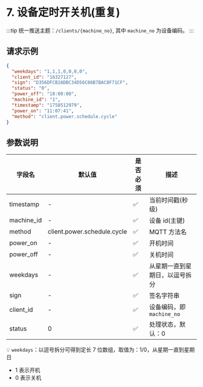 # 7. 设备定时开关机(重复)

:::tip
统一推送主题：`/clients/{machine_no}`, 其中 `machine_no` 为设备编码。
:::

## 请求示例

```json
{
  "weekdays": "1,1,1,0,0,0,0",
  "client_id": "16327127",
  "sign": "D356DFCB16DBC34D56C86B7BAC8F71CF",
  "status": "0",
  "power_off": "18:00:00",
  "machine_id": "1",
  "timestamp": "1758512979",
  "power_on": "11:07:41",
  "method": "client.power.schedule.cycle"
}
```

## 参数说明

| 字段名     | 默认值                      | 是否必须 | 描述                           |
| ---------- | --------------------------- | -------- | ------------------------------ |
| timestamp  | -                           | ✅       | 当前时间戳(秒级)               |
| machine_id | -                           | ✅       | 设备 id(主键)                  |
| method     | client.power.schedule.cycle | ✅       | MQTT 方法名                    |
| power_on   | -                           | ✅       | 开机时间                       |
| power_off  | -                           | ✅       | 关机时间                       |
| weekdays   | -                           | ✅       | 从星期一直到星期日，以逗号拆分 |
| sign       | -                           | ✅       | 签名字符串                     |
| client_id  | -                           | ✅       | 设备编码，即 `machine_no`      |
| status     | 0                           | ✅       | 处理状态，默认：0              |

💡 `weekdays`：以逗号拆分可得到定长 7 位数组，取值为：1/0，从星期一直到星期日

- 1 表示开机
- 0 表示关机
